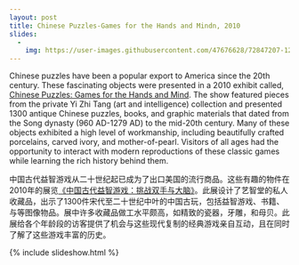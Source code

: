 ```yaml
---
layout: post
title: Chinese Puzzles-Games for the Hands and Mindn, 2010
slides:
  -
    img: https://user-images.githubusercontent.com/47676628/72847207-12f0dc00-3c70-11ea-9c02-fb51a03fcf93.jpg
---
```


Chinese puzzles have been a popular export to America since the 20th century. These fascinating objects were presented in a 2010 exhibit called, [Chinese Puzzles: Games for the Hands and Mind](http://www.mocanyc.org/exhibitions/past/chinese_puzzles_games_for_the_hands_and_mind). The show featured pieces from the private Yi Zhi Tang (art and intelligence) collection and presented 1300 antique Chinese puzzles, books, and graphic materials that dated from the Song dynasty (960 AD-1279 AD) to the mid-20th century. Many of these objects exhibited a high level of workmanship, including beautifully crafted porcelains, carved ivory, and mother-of-pearl. Visitors of all ages had the opportunity to interact with modern reproductions of these classic games while learning the rich history behind them.

中国古代益智游戏从二十世纪起已成为了出口美国的流行商品。这些有趣的物件在2010年的展览[《中国古代益智游戏：挑战双手与大脑》](http://www.mocanyc.org/exhibitions/past/chinese_puzzles_games_for_the_hands_and_mind)。此展设计了艺智堂的私人收藏品，出示了1300件宋代至二十世纪中叶的中国古玩，包括益智游戏、书籍、与等图像物品。展中许多收藏品做工水平颇高，如精致的瓷器，牙雕，和母贝。此展给各个年龄段的访客提供了机会与这些现代复制的经典游戏亲自互动，且在同时了解了这些游戏丰富的历史。

{% include slideshow.html %}
